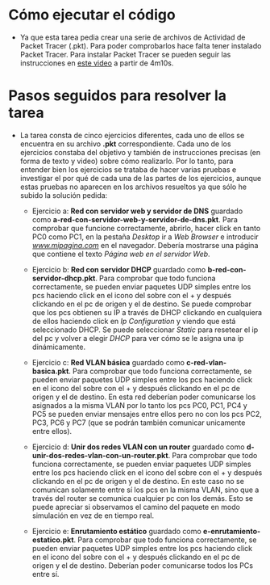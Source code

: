 # Cómo ejecutar el código

-   Ya que esta tarea pedia crear una serie de archivos de Actividad de Packet Tracer (.pkt). Para poder comprobarlos hace falta tener instalado Packet Tracer. Para instalar Packet Tracer se pueden seguir las instrucciones en [este video](https://www.youtube.com/watch?v=aR032ROLdro) a partir de 4m10s.

# Pasos seguidos para resolver la tarea

-   La tarea consta de cinco ejercicios diferentes, cada uno de ellos se encuentra en su archivo **.pkt** correspondiente. Cada uno de los ejercicios constaba del objetivo y también de instrucciones precisas (en forma de texto y video) sobre cómo realizarlo. Por lo tanto, para entender bien los ejercicios se trataba de hacer varias pruebas e investigar el por qué de cada una de las partes de los ejercicios, aunque estas pruebas no aparecen en los archivos resueltos ya que sólo he subido la solución pedida:

    -   Ejercicio a: **Red con servidor web y servidor de DNS** guardado como **a-red-con-servidor-web-y-servidor-de-dns.pkt**. Para comprobar que funcione correctamente, abrirlo, hacer click en tanto PC0 como PC1, en la pestaña _Desktop_ ir a _Web Browser_ e introducir *www.mipagina.com* en el navegador. Debería mostrarse una página que contiene el texto _Página web en el servidor Web_.

    -   Ejercicio b: **Red con servidor DHCP** guardado como **b-red-con-servidor-dhcp.pkt**. Para comprobar que todo funciona correctamente, se pueden enviar paquetes UDP simples entre los pcs haciendo click en el icono del sobre con el + y después clickando en el pc de origen y el de destino. Se puede comprobar que los pcs obtienen su IP a través de DHCP clickando en cualquiera de ellos haciendo click en _Ip Configuration_ y viendo que está seleccionado DHCP. Se puede seleccionar _Static_ para resetear el ip del pc y volver a elegir _DHCP_ para ver cómo se le asigna una ip dinámicamente.

    -   Ejercicio c: **Red VLAN básica** guardado como **c-red-vlan-basica.pkt**. Para comprobar que todo funciona correctamente, se pueden enviar paquetes UDP simples entre los pcs haciendo click en el icono del sobre con el + y después clickando en el pc de origen y el de destino. En esta red deberían poder comunicarse los asignados a la misma VLAN por lo tanto los pcs PC0, PC1, PC4 y PC5 se pueden enviar mensajes entre ellos pero no con los pcs PC2, PC3, PC6 y PC7 (que se podrán también comunicar unicamente entre ellos).

    -   Ejercicio d: **Unir dos redes VLAN con un router** guardado como **d-unir-dos-redes-vlan-con-un-router.pkt**. Para comprobar que todo funciona correctamente, se pueden enviar paquetes UDP simples entre los pcs haciendo click en el icono del sobre con el + y después clickando en el pc de origen y el de destino. En este caso no se comunican solamente entre sí los pcs en la misma VLAN, sino que a través del router se comunica cualquier pc con los demás. Esto se puede apreciar si observamos el camino del paquete en modo simulación en vez de en tiempo real.

    -   Ejercicio e: **Enrutamiento estático** guardado como **e-enrutamiento-estatico.pkt**. Para comprobar que todo funciona correctamente, se pueden enviar paquetes UDP simples entre los pcs haciendo click en el icono del sobre con el + y después clickando en el pc de origen y el de destino. Deberían poder comunicarse todos los PCs entre sí.

